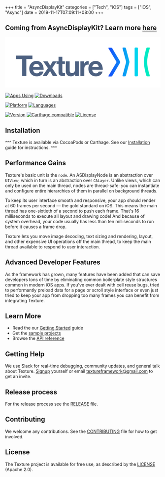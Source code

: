 +++
title = "AsyncDisplayKit"
categories = ["Tech", "iOS"]
tags = ["iOS", "Async"]
date = 2019-11-17T07:09:11+08:00
+++

## Coming from AsyncDisplayKit? Learn more [here](https://medium.com/@Pinterest_Engineering/introducing-texture-a-new-home-for-asyncdisplaykit-e7c003308f50)

![Texture](https://github.com/texturegroup/texture/raw/master/docs/static/images/logo.png)

[![Apps Using](https://img.shields.io/cocoapods/at/Texture.svg?label=Apps%20Using%20Texture&colorB=28B9FE)](http://cocoapods.org/pods/Texture)
[![Downloads](https://img.shields.io/cocoapods/dt/Texture.svg?label=Total%20Downloads&colorB=28B9FE)](http://cocoapods.org/pods/Texture)

[![Platform](https://img.shields.io/badge/platforms-iOS%20%7C%20tvOS-orange.svg)](http://texturegroup.org)
[![Languages](https://img.shields.io/badge/languages-ObjC%20%7C%20Swift-orange.svg)](http://texturegroup.org)

[![Version](https://img.shields.io/cocoapods/v/Texture.svg)](http://cocoapods.org/pods/Texture)
[![Carthage compatible](https://img.shields.io/badge/Carthage-compatible-59C939.svg?style=flat)](https://github.com/Carthage/Carthage)
[![License](https://img.shields.io/cocoapods/l/Texture.svg)](https://github.com/texturegroup/texture/blob/master/LICENSE)

## Installation

^^^
Texture is available via CocoaPods or Carthage. See our [Installation](http://texturegroup.org/docs/installation.html) guide for instructions.
^^^

## Performance Gains

Texture's basic unit is the `node`. An ASDisplayNode is an abstraction over `UIView`, which in turn is an abstraction over `CALayer`. Unlike views, which can only be used on the main thread, nodes are thread-safe: you can instantiate and configure entire hierarchies of them in parallel on background threads.

To keep its user interface smooth and responsive, your app should render at 60 frames per second — the gold standard on iOS. This means the main thread has one-sixtieth of a second to push each frame. That's 16 milliseconds to execute all layout and drawing code! And because of system overhead, your code usually has less than ten milliseconds to run before it causes a frame drop.

Texture lets you move image decoding, text sizing and rendering, layout, and other expensive UI operations off the main thread, to keep the main thread available to respond to user interaction.

## Advanced Developer Features

As the framework has grown, many features have been added that can save developers tons of time by eliminating common boilerplate style structures common in modern iOS apps. If you've ever dealt with cell reuse bugs, tried to performantly preload data for a page or scroll style interface or even just tried to keep your app from dropping too many frames you can benefit from integrating Texture.

## Learn More

* Read the our [Getting Started](http://texturegroup.org/docs/getting-started.html) guide
* Get the [sample projects](https://github.com/texturegroup/texture/tree/master/examples)
* Browse the [API reference](http://texturegroup.org/appledocs.html)

## Getting Help

We use Slack for real-time debugging, community updates, and general talk about Texture. [Signup](https://asdk-slack-auto-invite.herokuapp.com) yourself or email textureframework@gmail.com to get an invite.

## Release process

For the release process see the [RELEASE](https://github.com/texturegroup/texture/blob/master/RELEASE.md) file.

## Contributing

We welcome any contributions. See the [CONTRIBUTING](https://github.com/texturegroup/texture/blob/master/CONTRIBUTING.md) file for how to get involved.

## License

The Texture project is available for free use, as described by the [LICENSE](https://github.com/texturegroup/texture/blob/master/LICENSE) (Apache 2.0).

